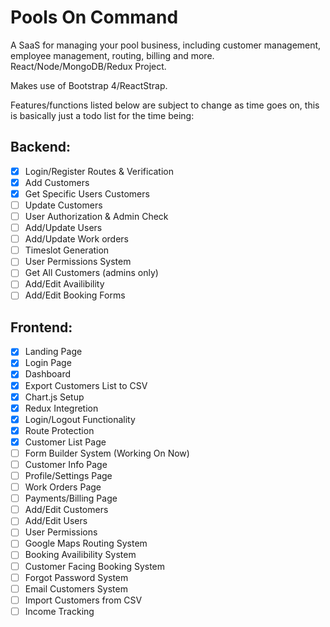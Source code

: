 # Pools On Command
A SaaS for managing your pool business, including customer management, employee management, routing, billing and more.
\
React/Node/MongoDB/Redux Project.

Makes use of Bootstrap 4/ReactStrap. 

Features/functions listed below are subject to change as time goes on, this is basically just a todo list for the time being:


## Backend:
- [x] Login/Register Routes & Verification
- [x] Add Customers
- [x] Get Specific Users Customers
- [ ] Update Customers
- [ ] User Authorization & Admin Check
- [ ] Add/Update Users
- [ ] Add/Update Work orders
- [ ] Timeslot Generation
- [ ] User Permissions System
- [ ] Get All Customers (admins only)
- [ ] Add/Edit Availibility
- [ ] Add/Edit Booking Forms

## Frontend: 
- [x] Landing Page
- [x] Login Page
- [x] Dashboard
- [x] Export Customers List to CSV
- [x] Chart.js Setup
- [x] Redux Integretion
- [x] Login/Logout Functionality
- [x] Route Protection
- [x] Customer List Page
- [ ] Form Builder System (Working On Now)
- [ ] Customer Info Page
- [ ] Profile/Settings Page
- [ ] Work Orders Page
- [ ] Payments/Billing Page
- [ ] Add/Edit Customers
- [ ] Add/Edit Users
- [ ] User Permissions
- [ ] Google Maps Routing System
- [ ] Booking Availibility System
- [ ] Customer Facing Booking System
- [ ] Forgot Password System
- [ ] Email Customers System
- [ ] Import Customers from CSV
- [ ] Income Tracking
